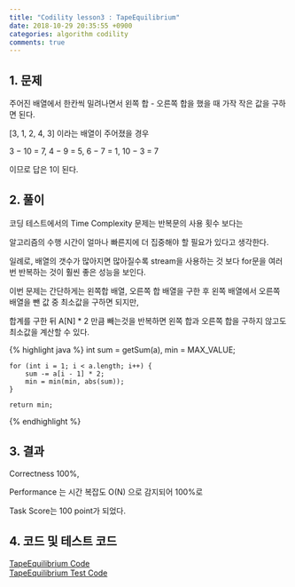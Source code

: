 ```yaml
---
title: "Codility lesson3 : TapeEquilibrium"
date: 2018-10-29 20:35:55 +0900
categories: algorithm codility
comments: true
---
```


## 1. 문제

주어진 배열에서 한칸씩 밀려나면서 왼쪽 합 - 오른쪽 합을 했을 때 가작 작은 값을 구하면 된다.

[3, 1, 2, 4, 3] 이라는 배열이 주어졌을 경우

3 − 10 = 7, 4 − 9 = 5, 6 − 7 = 1, 10 − 3 = 7

이므로 답은 1이 된다.


## 2. 풀이

코딩 테스트에서의 Time Complexity 문제는 반복문의 사용 횟수 보다는  

알고리즘의 수행 시간이 얼마나 빠른지에 더 집중해야 할 필요가 있다고 생각한다.

일례로, 배열의 갯수가 많아지면 많아질수록 stream을 사용하는 것 보다 for문을 여러 번 반복하는 것이 훨씬 좋은 성능을 보인다.  

이번 문제는 간단하게는 왼쪽합 배열, 오른쪽 합 배열을 구한 후 왼쪽 배열에서 오른쪽 배열을 뺀 값 중 최소값을 구하면 되지만,

합계를 구한 뒤 A[N] * 2 만큼 빼는것을 반복하면 왼쪽 합과 오른쪽 합을 구하지 않고도 최소값을 계산할 수 있다. 


{% highlight java %}
    int sum = getSum(a),
        min = MAX_VALUE;
    
    for (int i = 1; i < a.length; i++) {
        sum -= a[i - 1] * 2;
        min = min(min, abs(sum));
    }
    
    return min;
{% endhighlight %}

## 3. 결과
Correctness 100%,

Performance 는 시간 복잡도 O(N) 으로 감지되어 100%로

Task Score는 100 point가 되었다.


## 4. 코드 및 테스트 코드
<div markdown="0">
    <a href="https://github.com/parksolo/algoStudy/blob/master/src/main/codility/lesson/lesson3/TapeEquilibrium.java"
       class="btn btn-success" 
       target="_blank">
       TapeEquilibrium Code
    </a>
</div>   
<div markdown="0">
    <a href="https://github.com/parksolo/algoStudy/blob/master/src/test/codility/lesson/lesson3/TapeEquilibriumTest.java"
       class="btn btn-warning" 
       target="_blank">
       TapeEquilibrium Test Code
    </a>
</div>

